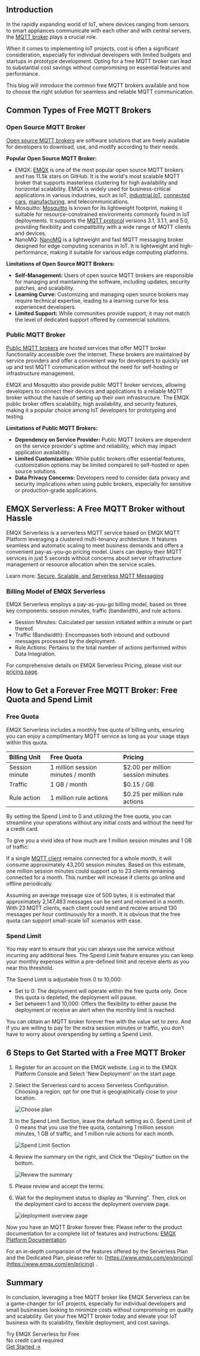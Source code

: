 ## Introduction

In the rapidly expanding world of IoT, where devices ranging from sensors to smart appliances communicate with each other and with central servers, the [MQTT broker](https://www.emqx.com/en/blog/the-ultimate-guide-to-mqtt-broker-comparison) plays a crucial role. 

When it comes to implementing IoT projects, cost is often a significant consideration, especially for individual developers with limited budgets and startups in prototype development. Opting for a free MQTT broker can lead to substantial cost savings without compromising on essential features and performance.

This blog will introduce the common free MQTT brokers available and how to choose the right solution for seamless and reliable MQTT communication.

## Common Types of Free MQTT Brokers

### Open Source MQTT Broker

[Open source MQTT brokers](https://www.emqx.com/en/blog/a-comprehensive-comparison-of-open-source-mqtt-brokers-in-2023) are software solutions that are freely available for developers to download, use, and modify according to their needs. 

**Popular Open Source MQTT Broker:**

- EMQX: [EMQX](https://www.emqx.io/) is one of the most popular open source MQTT brokers and has 11.5k stars on GitHub. It is the world's most scalable MQTT broker that supports masterless clustering for high availability and horizontal scalability. EMQX is widely used for business-critical applications in various industries, such as IoT, [industrial IoT](https://www.emqx.com/en/use-cases/industrial-iot), [connected cars](https://www.emqx.com/en/blog/connected-cars-and-automotive-connectivity-all-you-need-to-know), [manufacturing](https://www.emqx.io/use-cases#manufacturing), and telecommunications.
- Mosquitto: [Mosquitto](https://www.emqx.com/en/blog/mosquitto-mqtt-broker-pros-cons-tutorial-and-modern-alternatives) is known for its lightweight footprint, making it suitable for resource-constrained environments commonly found in IoT deployments. It supports the [MQTT protocol](https://www.emqx.com/en/blog/the-easiest-guide-to-getting-started-with-mqtt) versions 3.1, 3.1.1, and 5.0, providing flexibility and compatibility with a wide range of MQTT clients and devices.
- NanoMQ: [NanoMQ](https://nanomq.io/) is a lightweight and fast MQTT messaging broker designed for edge computing scenarios in IoT. It is lightweight and high-performance, making it suitable for various edge computing platforms. 

**Limitations of Open Source MQTT Brokers:**

- **Self-Management:** Users of open source MQTT brokers are responsible for managing and maintaining the software, including updates, security patches, and scalability.
- **Learning Curve:** Customizing and managing open source brokers may require technical expertise, leading to a learning curve for less experienced developers.
- **Limited Support:** While communities provide support, it may not match the level of dedicated support offered by commercial solutions.

### Public MQTT Broker

[Public MQTT brokers](https://www.emqx.com/en/mqtt/public-mqtt5-broker) are hosted services that offer MQTT broker functionality accessible over the internet. These brokers are maintained by service providers and offer a convenient way for developers to quickly set up and test MQTT communication without the need for self-hosting or infrastructure management.

EMQX and Mosquitto also provide public MQTT broker services, allowing developers to connect their devices and applications to a reliable MQTT broker without the hassle of setting up their own infrastructure. The EMQX public broker offers scalability, high availability, and security features, making it a popular choice among IoT developers for prototyping and testing.

**Limitations of Public MQTT Brokers:**

- **Dependency on Service Provider:** Public MQTT brokers are dependent on the service provider's uptime and reliability, which may impact application availability.
- **Limited Customization:** While public brokers offer essential features, customization options may be limited compared to self-hosted or open source solutions.
- **Data Privacy Concerns:** Developers need to consider data privacy and security implications when using public brokers, especially for sensitive or production-grade applications.

## EMQX Serverless: A Free MQTT Broker without Hassle

EMQX Serverless is a serverless MQTT service based on EMQX MQTT Platform leveraging a clustered multi-tenancy architecture. It features seamless and automatic scaling to meet business demands and offers a convenient pay-as-you-go pricing model. Users can deploy their MQTT services in just 5 seconds without concerns about server infrastructure management or resource allocation when the service scales.

Learn more: [Secure, Scalable, and Serverless MQTT Messaging](https://www.emqx.com/en/cloud/serverless-mqtt) 

### Billing Model of EMQX Serverless

EMQX Serverless employs a pay-as-you-go billing model, based on three key components: session minutes, traffic (bandwidth), and rule actions.

- Session Minutes: Calculated per session initiated within a minute or part thereof.
- Traffic (Bandwidth): Encompasses both inbound and outbound messages processed by the deployment.
- Rule Actions: Pertains to the total number of actions performed within Data Integration.

For comprehensive details on EMQX Serverless Pricing, please visit our [pricing page](https://www.emqx.com/en/pricing).

## How to Get a Forever Free MQTT Broker: Free Quota and Spend Limit

### Free Quota

EMQX Serverless includes a monthly free quota of billing units, ensuring you can enjoy a complimentary MQTT service as long as your usage stays within this quota.

| **Billing Unit** | **Free Quota**                    | **Pricing**                       |
| :--------------- | :-------------------------------- | :-------------------------------- |
| Session minute   | 1 million session minutes / month | $2.00 per million session minutes |
| Traffic          | 1 GB / month                      | $0.15 / GB                        |
| Rule action      | 1 million rule actions            | $0.25 per million rule actions    |

By setting the Spend Limit to 0 and utilizing the free quota, you can streamline your operations without any initial costs and without the need for a credit card.

To give you a vivid idea of how much are 1 million session minutes and 1 GB of traffic:

If a single [MQTT client](https://www.emqx.com/en/blog/mqtt-client-tools) remains connected for a whole month, it will consume approximately 43,200 session minutes. Based on this estimate, one million session minutes could support up to 23 clients remaining connected for a month. This number will increase if clients go online and offline periodically.

Assuming an average message size of 500 bytes, it is estimated that approximately 2,147,483 messages can be sent and received in a month. With 23 MQTT clients, each client could send and receive around 130 messages per hour continuously for a month. It is obvious that the free quota can support small-scale IoT scenarios with ease.

### Spend Limit

You may want to ensure that you can always use the service without incurring any additional fees. The Spend Limit feature ensures you can keep your monthly expenses within a pre-defined limit and receive alerts as you near this threshold.

The Spend Limit is adjustable from 0 to 10,000:

- Set to 0: The deployment will operate within the free quota only. Once this quota is depleted, the deployment will pause.
- Set between 1 and 10,000: Offers the flexibility to either pause the deployment or receive an alert when the monthly limit is reached.

You can obtain an MQTT broker forever free with the value set to zero. And if you are willing to pay for the extra session minutes or traffic, you don’t have to worry about overspending by setting a Spend Limit.

## 6 Steps to Get Started with a Free MQTT Broker

1. Register for an account on the EMQX website. Log in to the EMQX Platform Console and Select 'New Deployment' on the start page.

2. Select the Serverless card to access Serverless Configuration. Choosing a region, opt for one that is geographically close to your location.

   ![Choose plan](https://assets.emqx.com/images/5c34405e61e6c334954d5cb5d47ffce3.png)

1. In the Spend Limit Section, leave the default setting as 0. Spend Limit of 0 means that you use the free quota, containing 1 million session minutes, 1 GB of traffic, and 1 million rule actions for each month. 

   ![Spend Limit Section](https://assets.emqx.com/images/23423ec9aed85dd01f2f9378d1057349.png)

1. Review the summary on the right, and Click the “Deploy“ button on the bottom.

   ![Review the summary](https://assets.emqx.com/images/1e5f48101776d0962844ed3b3ab834ed.png)

1. Please review and accept the terms. 

2. Wait for the deployment status to display as "Running". Then, click on the deployment card to access the deployment overview page.

   ![deployment overview page](https://assets.emqx.com/images/f52c2ed8f5ac7ac9093d67eac6840522.png)

Now you have an MQTT Broker forever free. Please refer to the product documentation for a complete list of features and instructions: [EMQX Platform Documentation](https://docs.emqx.com/en/cloud/latest/).

For an in-depth comparison of the features offered by the Serverless Plan and the Dedicated Plan, please refer to: [https://www.emqx.com/en/pricing](https://www.emqx.com/en/pricing) .

## Summary

In conclusion, leveraging a free MQTT broker like EMQX Serverless can be a game-changer for IoT projects, especially for individual developers and small businesses looking to minimize costs without compromising on quality and scalability. Get your free MQTT broker today and elevate your IoT business with its scalability, flexible deployment, and cost savings.



<section class="promotion">
    <div>
        Try EMQX Serverless for Free
        <div>No credit card required</div>
    </div>
    <a href="https://accounts.emqx.com/signup?continue=https://cloud-intl.emqx.com/console/deployments/0?oper=new" class="button is-gradient">Get Started →</a>
</section>
